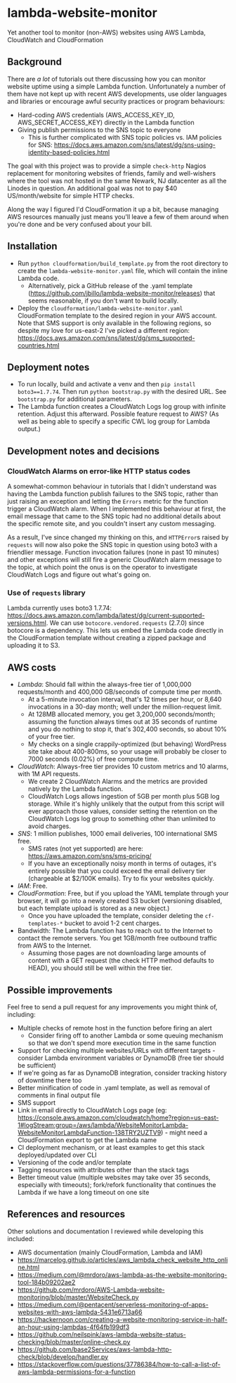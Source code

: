 # lambda-website-monitor
Yet another tool to monitor (non-AWS) websites using AWS Lambda, CloudWatch and CloudFormation

## Background
There are *a lot* of tutorials out there discussing how you can monitor website uptime using a simple Lambda function. 
Unfortunately a number of them have not kept up with recent AWS developments, use older languages and libraries or
encourage awful security practices or program behaviours:

* Hard-coding AWS credentials (AWS_ACCESS_KEY_ID, AWS_SECRET_ACCESS_KEY) directly in the Lambda function
* Giving publish permissions to the SNS topic to everyone
    * This is further complicated with SNS topic policies vs. IAM policies for SNS: 
    <https://docs.aws.amazon.com/sns/latest/dg/sns-using-identity-based-policies.html>

The goal with this project was to provide a simple `check-http` Nagios replacement for monitoring websites of friends,
family and well-wishers where the tool was not hosted in the same Newark, NJ datacenter as all the Linodes in question. 
An additional goal was not to pay $40 US/month/website for simple HTTP checks.

Along the way I figured I'd CloudFormation it up a bit, because managing AWS resources manually just means you'll
leave a few of them around when you're done and be very confused about your bill.

## Installation
* Run `python cloudformation/build_template.py` from the root directory to create the `lambda-website-monitor.yaml`
file, which will contain the inline Lambda code. 
    * Alternatively, pick a GitHub release of the .yaml template 
    (<https://github.com/jbillo/lambda-website-monitor/releases>) that seems reasonable, if you don't want to build
    locally.
* Deploy the `cloudformation/lambda-website-monitor.yaml` CloudFormation template to the desired region in your AWS 
account. Note that SMS support is only available in the following regions, so despite my love for us-east-2 I've
picked a different region:  
<https://docs.aws.amazon.com/sns/latest/dg/sms_supported-countries.html>

## Deployment notes
* To run locally, build and activate a venv and then `pip install boto3==1.7.74`. Then run `python bootstrap.py`
with the desired URL. See `bootstrap.py` for additional parameters.
* The Lambda function creates a CloudWatch Logs log group with infinite retention. Adjust this afterward. Possible
feature request to AWS? (As well as being able to specify a specific CWL log group for Lambda output.)

## Development notes and decisions

### CloudWatch Alarms on error-like HTTP status codes
A somewhat-common behaviour in tutorials that I didn't understand was having the Lambda function publish failures to 
the SNS topic, rather than just raising an exception and letting the `Errors` metric for the function trigger a 
CloudWatch alarm. When I implemented this behaviour at first, the email message that came to the SNS topic had no 
additional details about the specific remote site, and you couldn't insert any custom messaging.

As a result, I've since changed my thinking on this, and `HTTPError`s raised by `requests` will now also poke the
SNS topic in question using boto3 with a friendlier message. Function invocation failures (none in past 10 minutes) and
other exceptions will still fire a generic CloudWatch alarm message to the topic, at which point the onus is on the
operator to investigate CloudWatch Logs and figure out what's going on.

### Use of `requests` library
Lambda currently uses boto3 1.7.74: <https://docs.aws.amazon.com/lambda/latest/dg/current-supported-versions.html>.
We can use `botocore.vendored.requests` (2.7.0) since botocore is a dependency. This lets us embed the Lambda code
directly in the CloudFormation template without creating a zipped package and uploading it to S3. 

## AWS costs
* *Lambda*: Should fall within the always-free tier of 1,000,000 requests/month and 400,000 GB/seconds of compute time 
per month.
    * At a 5-minute invocation interval, that's 12 times per hour, or 8,640 invocations in a 30-day month; 
    well under the million-request limit. 
    * At 128MB allocated memory, you get 3,200,000 seconds/month; assuming the function always times out at 35
    seconds of runtime and you do nothing to stop it, that's 302,400 seconds, so about 10% of your free tier.
    * My checks on a single crappily-optimized (but behaving) WordPress site take about 400-800ms, so your usage will 
     probably be closer to 7000 seconds (0.02%) of free compute time.
* *CloudWatch*: Always-free tier provides 10 custom metrics and 10 alarms, with 1M API requests. 
    * We create 2 CloudWatch Alarms and the metrics are provided natively by the Lambda function. 
    * CloudWatch Logs allows ingestion of 5GB per month plus 5GB log storage. While it's highly unlikely that the
    output from this script will ever approach those values, consider setting the retention on the CloudWatch Logs
    log group to something other than unlimited to avoid charges.
* *SNS*: 1 million publishes, 1000 email deliveries, 100 international SMS free.
    * SMS rates (not yet supported) are here: <https://aws.amazon.com/sns/sms-pricing/>
    * If you have an exceptionally noisy month in terms of outages, it's entirely possible that you could exceed the 
    email delivery tier (chargeable at $2/100K emails). Try to fix your websites quickly.
* *IAM*: Free. 
* *CloudFormation*: Free, but if you upload the YAML template through your browser, it will go into a newly created S3 
bucket (versioning disabled, but each template upload is stored as a new object.) 
    * Once you have uploaded the template, consider deleting the `cf-templates-*` bucket to avoid 1-2 cent charges.
* Bandwidth: The Lambda function has to reach out to the Internet to contact the remote servers. You get 1GB/month
free outbound traffic from AWS to the Internet.
    * Assuming those pages are not downloading large amounts of content with a GET request 
    (the check HTTP method defaults to HEAD), you should still be well within the free tier. 
 

## Possible improvements
Feel free to send a pull request for any improvements you might think of, including:
* Multiple checks of remote host in the function before firing an alert
    * Consider firing off to another Lambda or some queuing mechanism so that we don't spend more execution time
    in the same function
* Support for checking multiple websites/URLs with different targets - consider Lambda environment variables or
DynamoDB (free tier should be sufficient)
* If we're going as far as DynamoDB integration, consider tracking history of downtime there too
* Better minification of code in .yaml template, as well as removal of comments in final output file
* SMS support
* Link in email directly to CloudWatch Logs page (eg: 
<https://console.aws.amazon.com/cloudwatch/home?region=us-east-1#logStream:group=/aws/lambda/WebsiteMonitorLambda-WebsiteMonitorLambdaFunction-138TRY2UZTV9>) - 
might need a CloudFormation export to get the Lambda name
* CI deployment mechanism, or at least examples to get this stack deployed/updated over CLI
* Versioning of the code and/or template
* Tagging resources with attributes other than the stack tags
* Better timeout value (multiple websites may take over 35 seconds, especially with timeouts); fork/refork functionality
that continues the Lambda if we have a long timeout on one site 

## References and resources
Other solutions and documentation I reviewed while developing this included:

* AWS documentation (mainly CloudFormation, Lambda and IAM)
* <https://marcelog.github.io/articles/aws_lambda_check_website_http_online.html>
* <https://medium.com/@mrdoro/aws-lambda-as-the-website-monitoring-tool-184b09202ae2>
* <https://github.com/mrdoro/AWS-Lambda-website-monitoring/blob/master/WebsiteCheck.py>
* <https://medium.com/@pentacent/serverless-monitoring-of-apps-websites-with-aws-lambda-5431e6713a66>
* <https://hackernoon.com/creating-a-website-monitoring-service-in-half-an-hour-using-lambdas-4f64fb199df3>
* <https://github.com/neilspink/aws-lambda-website-status-checking/blob/master/online-check.py>
* <https://github.com/base2Services/aws-lambda-http-check/blob/develop/handler.py>
* <https://stackoverflow.com/questions/37786384/how-to-call-a-list-of-aws-lambda-permissions-for-a-function>

